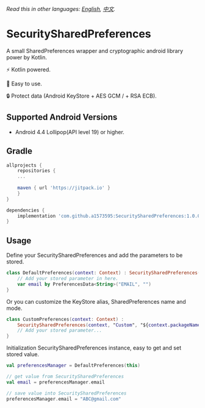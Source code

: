 *Read this in other languages: [English](README.md), [中文](README.zh-tw.md).*

# SecuritySharedPreferences
A small SharedPreferences wrapper and cryptographic android library power by Kotlin.

⚡ Kotlin powered.

🚀 Easy to use.

🔒 Protect data (Android KeyStore + AES GCM / + RSA ECB).

## Supported Android Versions
- Android 4.4 Lollipop(API level 19) or higher.

## Gradle
```groovy
allprojects {
    repositories {
    ...
    
    maven { url 'https://jitpack.io' }
    }
}
```

```groovy
dependencies {
    implementation 'com.github.a1573595:SecuritySharedPreferences:1.0.0'
}
```

## Usage
Define your SecuritySharedPreferences and add the parameters to be stored.
```kotlin
class DefaultPreferences(context: Context) : SecuritySharedPreferences(context) {
    // Add your stored parameter in here.
    var email by PreferencesData<String>("EMAIL", "")
}
```

Or you can customize the KeyStore alias, SharedPreferences name and mode.
```kotlin
class CustomPreferences(context: Context) :
    SecuritySharedPreferences(context, "Custom", "${context.packageName}.custom") {
    // Add your stored parameter...
}
```

Initialization SecuritySharedPreferences instance, easy to get and set stored value.
```kotlin
val preferencesManager = DefaultPreferences(this)

// get value from SecuritySharedPreferences
val email = preferencesManager.email

// save value into SecuritySharedPreferences
preferencesManager.email = "ABC@gmail.com"
```
